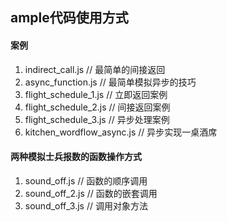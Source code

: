 ## ample代码使用方式


#### 案例

1. indirect_call.js // 最简单的间接返回
2. async_function.js // 最简单模拟异步的技巧
3. flight_schedule_1.js // 立即返回案例
4. flight_schedule_2.js // 间接返回案例
5. flight_schedule_3.js // 异步处理案例
6. kitchen_wordflow_async.js  // 异步实现一桌酒席

#### 两种模拟士兵报数的函数操作方式

1. sound_off.js          // 函数的顺序调用
2. sound_off_2.js        // 函数的嵌套调用
3. sound_off_3.js        // 调用对象方法